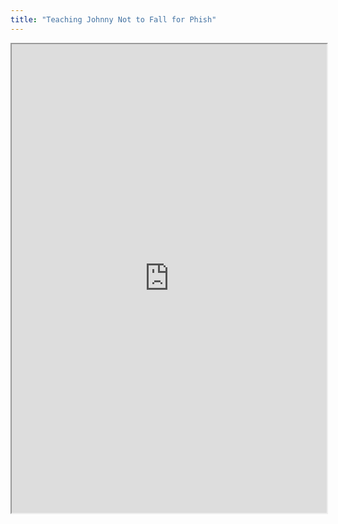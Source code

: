 ```yaml
---
title: "Teaching Johnny Not to Fall for Phish"
---
```




<iframe height="750" width="100%" src="https://ewelton.github.io/ktest/wiki.html#Teaching%20Johnny%20Not%20to%20Fall%20for%20Phish"></iframe>

